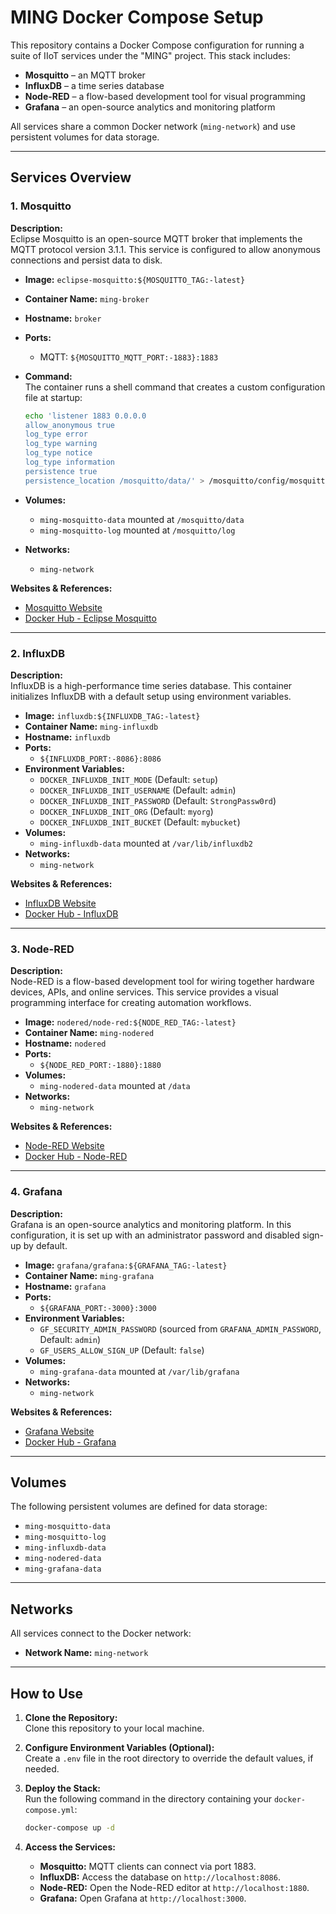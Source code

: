 # MING Docker Compose Setup

This repository contains a Docker Compose configuration for running a suite of IIoT services under the "MING" project. This stack includes:

- **Mosquitto** – an MQTT broker  
- **InfluxDB** – a time series database  
- **Node-RED** – a flow-based development tool for visual programming  
- **Grafana** – an open-source analytics and monitoring platform  

All services share a common Docker network (`ming-network`) and use persistent volumes for data storage.

---

## Services Overview

### 1. Mosquitto

**Description:**  
Eclipse Mosquitto is an open-source MQTT broker that implements the MQTT protocol version 3.1.1. This service is configured to allow anonymous connections and persist data to disk.

- **Image:** `eclipse-mosquitto:${MOSQUITTO_TAG:-latest}`  
- **Container Name:** `ming-broker`  
- **Hostname:** `broker`  
- **Ports:**  
  - MQTT: `${MOSQUITTO_MQTT_PORT:-1883}:1883`  
- **Command:**  
  The container runs a shell command that creates a custom configuration file at startup:

  ```sh
  echo 'listener 1883 0.0.0.0
  allow_anonymous true
  log_type error
  log_type warning
  log_type notice
  log_type information
  persistence true
  persistence_location /mosquitto/data/' > /mosquitto/config/mosquitto.conf && mosquitto -c /mosquitto/config/mosquitto.conf
  ```

- **Volumes:**  
  - `ming-mosquitto-data` mounted at `/mosquitto/data`  
  - `ming-mosquitto-log` mounted at `/mosquitto/log`  
- **Networks:**  
  - `ming-network`  

**Websites & References:**  

- [Mosquitto Website](https://mosquitto.org/)  
- [Docker Hub - Eclipse Mosquitto](https://hub.docker.com/_/eclipse-mosquitto)

---

### 2. InfluxDB

**Description:**  
InfluxDB is a high-performance time series database. This container initializes InfluxDB with a default setup using environment variables.

- **Image:** `influxdb:${INFLUXDB_TAG:-latest}`  
- **Container Name:** `ming-influxdb`  
- **Hostname:** `influxdb`  
- **Ports:**  
  - `${INFLUXDB_PORT:-8086}:8086`  
- **Environment Variables:**  
  - `DOCKER_INFLUXDB_INIT_MODE` (Default: `setup`)  
  - `DOCKER_INFLUXDB_INIT_USERNAME` (Default: `admin`)  
  - `DOCKER_INFLUXDB_INIT_PASSWORD` (Default: `StrongPassw0rd`)  
  - `DOCKER_INFLUXDB_INIT_ORG` (Default: `myorg`)  
  - `DOCKER_INFLUXDB_INIT_BUCKET` (Default: `mybucket`)  
- **Volumes:**  
  - `ming-influxdb-data` mounted at `/var/lib/influxdb2`  
- **Networks:**  
  - `ming-network`  

**Websites & References:**  

- [InfluxDB Website](https://www.influxdata.com/)  
- [Docker Hub - InfluxDB](https://hub.docker.com/_/influxdb)

---

### 3. Node-RED

**Description:**  
Node-RED is a flow-based development tool for wiring together hardware devices, APIs, and online services. This service provides a visual programming interface for creating automation workflows.

- **Image:** `nodered/node-red:${NODE_RED_TAG:-latest}`  
- **Container Name:** `ming-nodered`  
- **Hostname:** `nodered`  
- **Ports:**  
  - `${NODE_RED_PORT:-1880}:1880`  
- **Volumes:**  
  - `ming-nodered-data` mounted at `/data`  
- **Networks:**  
  - `ming-network`  

**Websites & References:**  

- [Node-RED Website](https://nodered.org/)  
- [Docker Hub - Node-RED](https://hub.docker.com/r/nodered/node-red)

---

### 4. Grafana

**Description:**  
Grafana is an open-source analytics and monitoring platform. In this configuration, it is set up with an administrator password and disabled sign-up by default.

- **Image:** `grafana/grafana:${GRAFANA_TAG:-latest}`  
- **Container Name:** `ming-grafana`  
- **Hostname:** `grafana`  
- **Ports:**  
  - `${GRAFANA_PORT:-3000}:3000`  
- **Environment Variables:**  
  - `GF_SECURITY_ADMIN_PASSWORD` (sourced from `GRAFANA_ADMIN_PASSWORD`, Default: `admin`)  
  - `GF_USERS_ALLOW_SIGN_UP` (Default: `false`)  
- **Volumes:**  
  - `ming-grafana-data` mounted at `/var/lib/grafana`  
- **Networks:**  
  - `ming-network`  

**Websites & References:**  

- [Grafana Website](https://grafana.com/)  
- [Docker Hub - Grafana](https://hub.docker.com/r/grafana/grafana)

---

## Volumes

The following persistent volumes are defined for data storage:

- `ming-mosquitto-data`
- `ming-mosquitto-log`
- `ming-influxdb-data`
- `ming-nodered-data`
- `ming-grafana-data`

---

## Networks

All services connect to the Docker network:

- **Network Name:** `ming-network`

---

## How to Use

1. **Clone the Repository:**  
   Clone this repository to your local machine.

2. **Configure Environment Variables (Optional):**  
   Create a `.env` file in the root directory to override the default values, if needed.

3. **Deploy the Stack:**  
   Run the following command in the directory containing your `docker-compose.yml`:

   ```bash
   docker-compose up -d
   ```

4. **Access the Services:**  
   - **Mosquitto:** MQTT clients can connect via port 1883.  
   - **InfluxDB:** Access the database on `http://localhost:8086`.  
   - **Node-RED:** Open the Node-RED editor at `http://localhost:1880`.  
   - **Grafana:** Open Grafana at `http://localhost:3000`.
